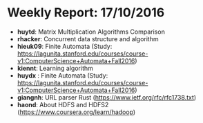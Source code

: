 # Weekly Report: 17/10/2016

- **huytd**: Matrix Multiplication Algorithms Comparison
- **rhacker**: Concurrent data structure and algorithm
- **hieuk09**: Finite Automata (Study: https://lagunita.stanford.edu/courses/course-v1:ComputerScience+Automata+Fall2016)
- **kiennt**: Learning algorithm
- **huydx** : Finite Automata (Study: https://lagunita.stanford.edu/courses/course-v1:ComputerScience+Automata+Fall2016)
- **giangnh**: URL parser Rust (https://www.ietf.org/rfc/rfc1738.txt)
- **haond**: About HDFS and HDFS2 (https://www.coursera.org/learn/hadoop)
